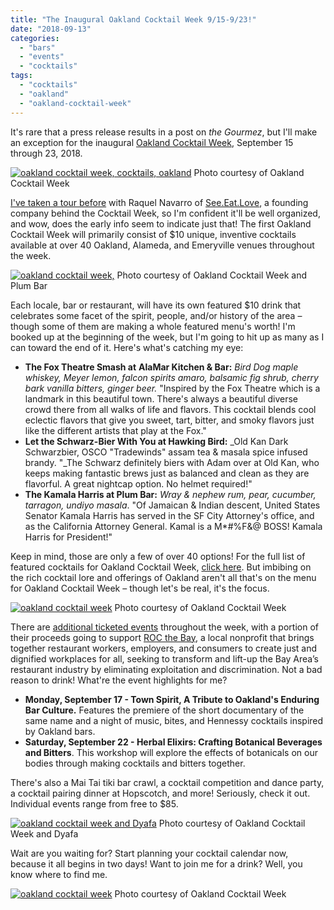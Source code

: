 ```yaml
---
title: "The Inaugural Oakland Cocktail Week 9/15-9/23!"
date: "2018-09-13"
categories:
  - "bars"
  - "events"
  - "cocktails"
tags:
  - "cocktails"
  - "oakland"
  - "oakland-cocktail-week"
---
```


It's rare that a press release results in a post on _the Gourmez_, but I'll make an exception for the inaugural [Oakland Cocktail Week](https://www.oaklandcocktailweek.com/), September 15 through 23, 2018.




<div class="caption">

[![oakland cocktail week, cocktails, oakland](http://s3.amazonaws.com/thegourmez-wpmedia/2018/09/OCW_SocialStatic_Square-500x500.jpg)](http://s3.amazonaws.com/thegourmez-wpmedia/2018/09/OCW_SocialStatic_Square.jpg) Photo courtesy of Oakland Cocktail Week</div>


[I've taken a tour before](https://thegourmez.com/blog/2017/02/06/the-oakland-urban-wine-tour/) with Raquel Navarro of [See.Eat.Love](http://www.seeeatlove.com/), a founding company behind the Cocktail Week, so I'm confident it'll be well organized, and wow, does the early info seem to indicate just that! The first Oakland Cocktail Week will primarily consist of $10 unique, inventive cocktails available at over 40 Oakland, Alameda, and Emeryville venues throughout the week.




<div class="caption">

[![oakland cocktail week, ](http://s3.amazonaws.com/thegourmez-wpmedia/2018/09/Plum-Bar-334x500.jpg)](http://s3.amazonaws.com/thegourmez-wpmedia/2018/09/Plum-Bar.jpg) Photo courtesy of Oakland Cocktail Week and Plum Bar</div>


Each locale, bar or restaurant, will have its own featured $10 drink that celebrates some facet of the spirit, people, and/or history of the area – though some of them are making a whole featured menu's worth! I'm booked up at the beginning of the week, but I'm going to hit up as many as I can toward the end of it. Here's what's catching my eye:

- **The Fox Theatre Smash at** **AlaMar Kitchen & Bar:** _Bird Dog maple whiskey, Meyer lemon, falcon spirits amaro, balsamic fig shrub, cherry bark vanilla bitters, ginger beer._ "Inspired by the Fox Theatre which is a landmark in this beautiful town. There's always a beautiful diverse crowd there from all walks of life and flavors. This cocktail blends cool eclectic flavors that give you sweet, tart, bitter, and smoky flavors just like the different artists that play at the Fox."
- **Let the Schwarz-Bier With You at Hawking Bird:** _Old Kan Dark Schwarzbier, OSCO "Tradewinds" assam tea & masala spice infused brandy. "_The Schwarz definitely biers with Adam over at Old Kan, who keeps making fantastic brews just as balanced and clean as they are flavorful. A great nightcap option. No helmet required!"
- **The Kamala Harris at Plum Bar:** _Wray & nephew rum, pear, cucumber, tarragon, undiyo masala_. "Of Jamaican & Indian descent, United States Senator Kamala Harris has served in the SF City Attorney's office, and as the California Attorney General. Kamal is a M\*#%F&@ BOSS! Kamala Harris for President!"

Keep in mind, those are only a few of over 40 options! For the full list of featured cocktails for Oakland Cocktail Week, [click here](https://www.oaklandcocktailweek.com/Cocktails). But imbibing on the rich cocktail lore and offerings of Oakland aren't all that's on the menu for Oakland Cocktail Week – though let's be real, it's the focus.




<div class="caption">

[![oakland cocktail week](http://s3.amazonaws.com/thegourmez-wpmedia/2018/09/Mai-Tai-500x500.jpg)](http://s3.amazonaws.com/thegourmez-wpmedia/2018/09/Mai-Tai.jpg) Photo courtesy of Oakland Cocktail Week</div>


There are [additional ticketed events](https://www.oaklandcocktailweek.com/events) throughout the week, with a portion of their proceeds going to support [ROC the Bay,](http://bit.ly/2wknA0N) a local nonprofit that brings together restaurant workers, employers, and consumers to create just and dignified workplaces for all, seeking to transform and lift-up the Bay Area’s restaurant industry by eliminating exploitation and discrimination. Not a bad reason to drink! What're the event highlights for me?

- **Monday, September 17 - Town Spirit, A Tribute to Oakland's Enduring Bar Culture.** Features the premiere of the short documentary of the same name and a night of music, bites, and Hennessy cocktails inspired by Oakland bars.
- **Saturday, September 22 - Herbal Elixirs: Crafting Botanical Beverages and Bitters**. This workshop will explore the effects of botanicals on our bodies through making cocktails and bitters together.

There's also a Mai Tai tiki bar crawl, a cocktail competition and dance party, a cocktail pairing dinner at Hopscotch, and more! Seriously, check it out. Individual events range from free to $85.




<div class="caption">

[![oakland cocktail week and Dyafa](http://s3.amazonaws.com/thegourmez-wpmedia/2018/09/Dyafa-446x500.jpg)](http://s3.amazonaws.com/thegourmez-wpmedia/2018/09/Dyafa.jpg) Photo courtesy of Oakland Cocktail Week and Dyafa</div>


Wait are you waiting for? Start planning your cocktail calendar now, because it all begins in two days! Want to join me for a drink? Well, you know where to find me.




<div class="caption">

[![oakland cocktail week](http://s3.amazonaws.com/thegourmez-wpmedia/2018/09/OCW_team03-500x333.jpeg)](http://s3.amazonaws.com/thegourmez-wpmedia/2018/09/OCW_team03.jpeg) Photo courtesy of Oakland Cocktail Week</div>

